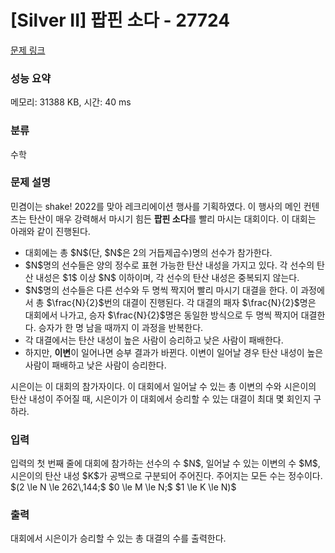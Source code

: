 # [Silver II] 팝핀 소다 - 27724 

[문제 링크](https://www.acmicpc.net/problem/27724) 

### 성능 요약

메모리: 31388 KB, 시간: 40 ms

### 분류

수학

### 문제 설명

<p>민겸이는 shake! 2022를 맞아 레크리에이션 행사를 기획하였다. 이 행사의 메인 컨텐츠는 탄산이 매우 강력해서 마시기 힘든 <strong>팝핀 소다</strong>를 빨리 마시는 대회이다. 이 대회는 아래와 같이 진행된다.</p>

<ul>
	<li>대회에는 총 $N$(단, $N$은 2의 거듭제곱수)명의 선수가 참가한다.</li>
	<li>$N$명의 선수들은 양의 정수로 표현 가능한 탄산 내성을 가지고 있다. 각 선수의 탄산 내성은 $1$ 이상 $N$ 이하이며, 각 선수의 탄산 내성은 중복되지 않는다.</li>
	<li>$N$명의 선수들은 다른 선수와 두 명씩 짝지어 빨리 마시기 대결을 한다. 이 과정에서 총 $\frac{N}{2}$번의 대결이 진행된다. 각 대결의 패자 $\frac{N}{2}$명은 대회에서 나가고, 승자 $\frac{N}{2}$명은 동일한 방식으로 두 명씩 짝지어 대결한다. 승자가 한 명 남을 때까지 이 과정을 반복한다.</li>
	<li>각 대결에서는 탄산 내성이 높은 사람이 승리하고 낮은 사람이 패배한다.</li>
	<li>하지만, <strong>이변</strong>이 일어나면 승부 결과가 바뀐다. 이변이 일어날 경우 탄산 내성이 높은 사람이 패배하고 낮은 사람이 승리한다.</li>
</ul>

<p>시은이는 이 대회의 참가자이다. 이 대회에서 일어날 수 있는 총 이변의 수와 시은이의 탄산 내성이 주어질 때, 시은이가 이 대회에서 승리할 수 있는 대결이 최대 몇 회인지 구하라.</p>

### 입력 

 <p>입력의 첫 번째 줄에 대회에 참가하는 선수의 수 $N$, 일어날 수 있는 이변의 수 $M$, 시은이의 탄산 내성 $K$가 공백으로 구분되어 주어진다. 주어지는 모든 수는 정수이다. $(2 \le N \le 262\,144;$ $0 \le M \le N;$ $1 \le K \le N)$</p>

### 출력 

 <p>대회에서 시은이가 승리할 수 있는 총 대결의 수를 출력한다.</p>

